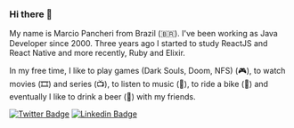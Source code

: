 ### Hi there 👋

My name is Marcio Pancheri from Brazil (🇧🇷). I've been working as Java Developer since 2000. Three years ago I started to study ReactJS and React Native and more recently, Ruby and Elixir.

In my free time, I like to play games (Dark Souls, Doom, NFS) (🎮), to watch movies (🎞️) and series (📺), to listen to music (🎵), to ride a bike (🚵) and eventually I like to drink a beer (🍺) with my friends.


[![Twitter Badge](https://img.shields.io/badge/-Twitter-1ca0f1?style=plastic&labelColor=1ca0f1&logo=twitter&logoColor=white&link=https://twitter.com/mjpancheri)](https://twitter.com/mjpancheri)
[![Linkedin Badge](https://img.shields.io/badge/-LinkedIn-blue?style=plastic&logo=Linkedin&logoColor=white&link=https://www.linkedin.com/in/marcio-pancheri-902a7923)](https://www.linkedin.com/in/marcio-pancheri-902a7923)


<!--
**mjpancheri/mjpancheri** is a ✨ _special_ ✨ repository because its `README.md` (this file) appears on your GitHub profile.

Here are some ideas to get you started:

- 🔭 I’m currently working on ...
- 🌱 I’m currently learning ...
- 👯 I’m looking to collaborate on ...
- 🤔 I’m looking for help with ...
- 💬 Ask me about ...
- 📫 How to reach me: ...
- 😄 Pronouns: ...
- ⚡ Fun fact: ...


[![Youtube Badge](https://img.shields.io/badge/-Youtube-FF0000?style=plastic&labelColor=FF0000&logo=youtube&logoColor=white&link=https://www.youtube.com/channel/UCDWhX-qDVU3HNI-Ui06YiPQ)](https://www.youtube.com/channel/UCDWhX-qDVU3HNI-Ui06YiPQ)

-->
